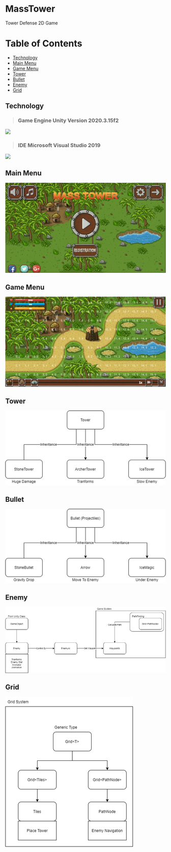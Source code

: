 # MassTower
Tower Defense 2D Game

# **Table of Contents**
+ [Technology](#technology)
+ [Main Menu](#main)
+ [Game Menu](#game)
+ [Tower](#tower)
+ [Bullet](#bullet)
+ [Enemy](#enemy)
+ [Grid](#grid)

## Technology <a name="technology"></a>
> ### Game Engine Unity Version 2020.3.15f2
![](https://upload.wikimedia.org/wikipedia/commons/1/19/Unity_Technologies_logo.svg)
> ### IDE Microsoft Visual Studio 2019
<img src="https://1000logos.net/wp-content/uploads/2020/08/Visual-Studio-Logo.png" width="240">


## Main Menu <a name="main"></a>
![](https://github.com/phantichchai/MassTower/blob/main/Image/main.jpg)

## Game Menu <a name="game"></a>
![](https://github.com/phantichchai/MassTower/blob/main/Image/game.jpg)

## Tower <a name="tower"></a>
![](https://github.com/phantichchai/MassTower/blob/main/Image/TowerClass.png)

## Bullet <a name="bullet"></a>
![](https://github.com/phantichchai/MassTower/blob/main/Image/bulletClass.png)

## Enemy <a name="enemy"></a>
![](https://github.com/phantichchai/MassTower/blob/main/Image/enemyClass.png)

## Grid <a name="grid"></a>
![](https://github.com/phantichchai/MassTower/blob/main/Image/Grid.png)

